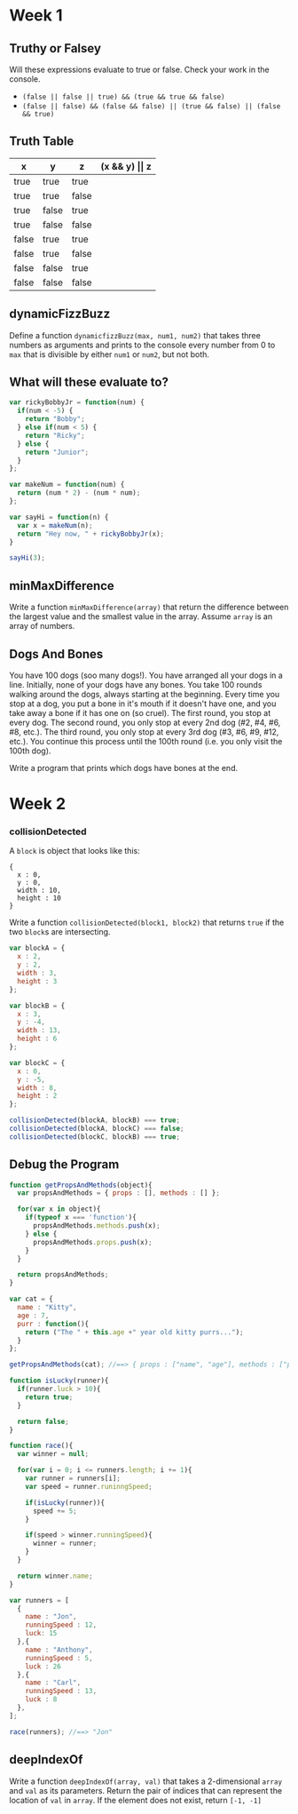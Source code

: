 # Week 1

## Truthy or Falsey
Will these expressions evaluate to true or false. Check your work in the console.

* `(false || false || true) && (true && true && false)`
* `(false || false) && (false && false) || (true && false) || (false && true)`

## Truth Table

x  | y   | z   | (x && y) &#124;&#124; z
-----|-----|-----|------------------------
true |true |true |
true |true |false|
true |false|true |
true |false|false|
false|true |true |
false|true |false|
false|false|true |
false|false|false|

## dynamicFizzBuzz

Define a function `dynamicfizzBuzz(max, num1, num2)` that takes three numbers
as arguments and prints to the console every number from 0 to `max` that is
divisible by either `num1` or `num2`, but not both.

## What will these evaluate to?

```javascript
var rickyBobbyJr = function(num) {
  if(num < -5) {
    return "Bobby";
  } else if(num < 5) {
    return "Ricky";
  } else {
    return "Junior";
  }
};

var makeNum = function(num) {
  return (num * 2) - (num * num);
};

var sayHi = function(n) {
  var x = makeNum(n);
  return "Hey now, " + rickyBobbyJr(x);
}

sayHi(3);
```

## minMaxDifference

Write a function `minMaxDifference(array)` that return the difference between the
largest value and the smallest value in the array. Assume `array` is an array of
numbers.

## Dogs And Bones

You have 100 dogs (soo many dogs!). You have arranged all your dogs in a line.
Initially, none of your dogs have any bones. You take 100 rounds walking around
the dogs, always starting at the beginning. Every time you stop at a dog, you
put a bone in it's mouth if it doesn't have one, and you take away a bone if it
has one on (so cruel). The first round, you stop at every dog. The second
round, you only stop at every 2nd dog (#2, #4, #6, #8, etc.). The third round,
you only stop at every 3rd dog (#3, #6, #9, #12, etc.). You continue this
process until the 100th round (i.e. you only visit the 100th dog).

Write a program that prints which dogs have bones at the end.

# Week 2

### collisionDetected

A `block` is object that looks like this:

```
{
  x : 0,
  y : 0,
  width : 10,
  height : 10
}
```

Write a function `collisionDetected(block1, block2)` that returns `true` if the
two `block`s are intersecting.

```javascript
var blockA = {
  x : 2,
  y : 2,
  width : 3,
  height : 3
};

var blockB = {
  x : 3,
  y : -4,
  width : 13,
  height : 6
};

var blockC = {
  x : 0,
  y : -5,
  width : 8,
  height : 2
};

collisionDetected(blockA, blockB) === true;
collisionDetected(blockA, blockC) === false;
collisionDetected(blockC, blockB) === true;
```

## Debug the Program

```javascript
function getPropsAndMethods(object){
  var propsAndMethods = { props : [], methods : [] };

  for(var x in object){
    if(typeof x === 'function'){
      propsAndMethods.methods.push(x);
    } else {
      propsAndMethods.props.push(x);
    }
  }

  return propsAndMethods;
}

var cat = {
  name : "Kitty",
  age : 7,
  purr : function(){
    return ("The " + this.age +" year old kitty purrs...");
  }
};

getPropsAndMethods(cat); //==> { props : ["name", "age"], methods : ["purr"] }
```

```javascript
function isLucky(runner){
  if(runner.luck > 10){
    return true;
  }

  return false;
}

function race(){
  var winner = null;

  for(var i = 0; i <= runners.length; i += 1){
    var runner = runners[i];
    var speed = runner.runinngSpeed;

    if(isLucky(runner)){
      speed += 5;
    }

    if(speed > winner.runningSpeed){
      winner = runner;
    }
  }

  return winner.name;
}

var runners = [
  {
    name : "Jon",
    runningSpeed : 12,
    luck: 15
  },{
    name : "Anthony",
    runningSpeed : 5,
    luck : 26
  },{
    name : "Carl",
    runningSpeed : 13,
    luck : 8
  },
];

race(runners); //==> "Jon"
```


## deepIndexOf

Write a function `deepIndexOf(array, val)` that takes a 2-dimensional `array`
and `val` as its parameters. Return the pair of indices that can represent the
location of `val` in `array`. If the element does not exist, return `[-1, -1]`
